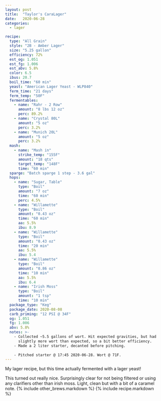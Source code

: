 ```yaml
---
layout: post
title:  "Taylor's CaraLager"
date:   2020-06-28
categories:
  - lager

recipe:
  type: "All Grain"
  style: "2B - Amber Lager"
  size: "5.25 gallon"
  efficiency: 72%
  est_og: 1.051
  est_fg: 1.006
  est_abv: 5.8%
  color: 6.5
  ibus: 20.7
  boil_time: "60 min"
  yeast: "American Lager Yeast - WLP840"
  ferm_time: "21 days"
  ferm_temp: "50F"
  fermentables: 
    - name: "Rahr - 2 Row"
      amount: "8 lbs 12 oz"
      perc: 89.2%
    - name: "Crystal 80L"
      amount: "5 oz"
      perc: 3.2%
    - name: "Munich 20L"
      amount: "5 oz"
      perc: 3.2%
  mash: 
    - name: "Mash in"
      strike_temp: "155F"
      amount: "18 qts"
      target_temp: "148F"
      time: "60 min"
  sparge: "Batch sparge 1 step - 3.6 gal"
  hops:
    - name: "Sugar, Table"
      type: "Boil"
      amount: "7 oz"
      time: "60 min"
      perc: 4.5%
    - name: "Willamette"
      type: "Boil"
      amount: "0.43 oz"
      time: "60 min"
      aa: 5.5%
      ibu: 8.9
    - name: "Willamette"
      type: "Boil"
      amount: "0.43 oz"
      time: "20 min"
      aa: 5.5%
      ibu: 5.4
    - name: "Willamette"
      type: "Boil"
      amount: "0.86 oz"
      time: "10 min"
      aa: 5.5%
      ibu: 6.4
    - name: "Irish Moss"
      type: "Boil"
      amount: "1 tsp"
      time: "10 min"
  package_type: "Keg"
  package_date: 2020-08-08
  carb_priming: "12 PSI @ 34F"
  og: 1.051
  fg: 1.006
  abv: 5.8%
  notes: >-
    - Collected ~5.5 gallons of wort. Hit expected gravities, but had
      slightly more wort than expected, so a bit better efficiency.
    - Made a 2 liter starter, decanted before pitching.
    
    - Pitched starter @ 17:45 2020-06-28. Wort @ 71F.
---
```

My lager recipe, but this time actually fermented with a lager yeast!

This turned out really nice. Surprisingly clear for not being filtered or using any clarifiers other than irish moss. Light, clean but with a bit of a caramel note.
{% include other_brews.markdown %}
{% include recipe.markdown %}
